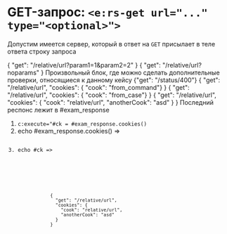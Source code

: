 # GET-запрос: `<e:rs-get url="..." type="<optional>">`

Допустим имеется сервер, который в ответ на `GET` присылает в теле ответа строку запроса

<div>
<e:example name="Пример проверок тела ответа" status="ExpectedToFail">
    <e:rs-get url="relative/url" log="true">
        <e:rs-case desc="Запрос с параметрами (все проверки успешны)" urlParams="param1=1&amp;param2=2">        
            <expected>
                { "get": "/relative/url?param1=1&amp;param2=2" }
            </expected>
        </e:rs-case>
        <e:rs-case desc="Запрос без параметров (с неверным телом ответа)">        
            <expected>
                { "get": "/relative/url?noparams" }
            </expected>
            <e:check>
                <span c:assertTrue="true">Произвольный блок, где можно сделать дополнительные проверки, относящиеся к данному кейсу</span>
            </e:check>
        </e:rs-case>
    </e:rs-get>
</e:example>
<e:example name="Пример проверки кода ответа" status="ExpectedToFail">
    <e:rs-get url="status/400" log="true">
        <e:rs-case desc="Неверный код ответа">        
            <expected>
                {"get": "/status/400"}
            </expected>
        </e:rs-case>
    </e:rs-get>   
</e:example>
<e:example name="Пример работы с куками">
    <e:rs-get url="relative/url" cookies="cook=from_command" log="true">
        <e:rs-case desc="Если у кейса не указаны - используются заданные в команде">        
            <expected>
                {
                  "get": "/relative/url",
                  "cookies": { "cook": "from_command"}
                }
            </expected>
        </e:rs-case>
        <e:rs-case cookies="cook=from_case" desc="Иначе, те что у кейса">        
            <expected>
                {
                  "get": "/relative/url",
                  "cookies": { "cook": "from_case"}
                }
            </expected>
        </e:rs-case>
        <e:rs-case cookies="cook=${var.url},anotherCook=asd" desc="Можно использовать плейсхолдеры для вызова переменных и методов">
            <expected>
                {
                  "get": "/relative/url",
                  "cookies": {
                    "cook": "relative/url",
                    "anotherCook": "asd"
                  }
                }
            </expected>
            <e:check>
                Последний респонс лежит в #exam_response<br/>
                <ol>
                <li><code c:execute="#ck = #exam_response.cookies()">c:execute="#ck = #exam_response.cookies()</code></li>
                <li>echo #exam_response.cookies() => <code c:echo="#exam_response.cookies()"/></li>
                <li>echo #ck => <code c:echo="#ck"/></li>
                </ol>
            </e:check>
        </e:rs-case>
        <e:rs-case cookies="${var.exam_response.cookies()}" desc="Можно использовать поля предыдущего респонса, например ${var.exam_response.cookies()}, если пометить спеку @FullOGNL">
            <expected>
                {
                  "get": "/relative/url",
                  "cookies": {
                    "cook": "relative/url",
                    "anotherCook": "asd"
                  }
                }
            </expected>
        </e:rs-case>
    </e:rs-get>
</e:example>
</div>